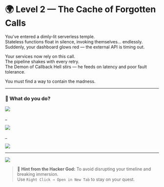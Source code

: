 # 🌍 Level 2 — The Cache of Forgotten Calls

You've entered a dimly-lit serverless temple.  
Stateless functions float in silence, invoking themselves… endlessly.  
Suddenly, your dashboard glows red — the external API is timing out.

Your services now rely on this call.  
The pipeline shakes with every retry.  
The Demon of Callback Hell stirs — he feeds on latency and poor fault tolerance.

You must find a way to contain the madness.

---

### 💭 What do you do?

<a href="../the-vault-of-silent-costs/level-3.md">
  <img src="https://img.shields.io/badge/Add%20timeout%20and%20retry%20logic%2C%20cache%20responses%2C%20and%20monitor%20failures-orange?style=for-the-badge"/>
</a>

_

<a href="./level-2-error-1.md">
  <img src="https://img.shields.io/badge/Call%20the%20API%20twice%20and%20log%20the%20fastest%20response-orange?style=for-the-badge"/>
</a>

_

<a href="./level-2-error-2.md">
  <img src="https://img.shields.io/badge/Increase%20the%20timeout%20to%2060%20seconds%20and%20disable%20alerts-orange?style=for-the-badge"/>
</a>

---

<a href="../../glossary.md">
  <img src="https://img.shields.io/badge/Consult%20the%20DevLore%20Glossary-5dade2?style=for-the-badge"/>
</a>

> 🧙 **Hint from the Hacker God:** To avoid disrupting your timeline and breaking immersion.  
> Use `Right Click → Open in New Tab` to stay on your quest.
